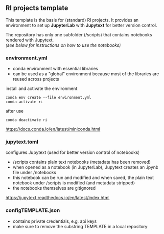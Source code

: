 
## RI projects template

This template is the basis for (standard) RI projects. 
It provides an environment to set up **JupyterLab** with **Jupytext** for better version control.

The repository has only one subfolder (/scripts) that contains notebooks rendered with Jupytext.\
*(see below for instructions on how to use the notebooks)*

### environment.yml

- conda environment with essential libraries
- can be used as a "global" environment because most of the libraries are reused across projects

install and activate the environment
```
conda env create --file environment.yml
conda activate ri
```
after use
```
conda deactivate ri
```
https://docs.conda.io/en/latest/miniconda.html

### jupytext.toml

configures Jupytext (used for better version control of notebooks)

- /scripts contains plain text notebooks (metadata has been removed)
- when opened as a notebook (in JupyterLab), Jupytext creates an .ipynb file under /notebooks
- this notebook can be run and modified and when saved, the plain text notebook under /scripts is modified (and metadata stripped)
- the notebooks themselves are gitignored

https://jupytext.readthedocs.io/en/latest/index.html

### configTEMPLATE.json
- contains private credentials, e.g. api keys
- make sure to remove the substring TEMPLATE in a local repository